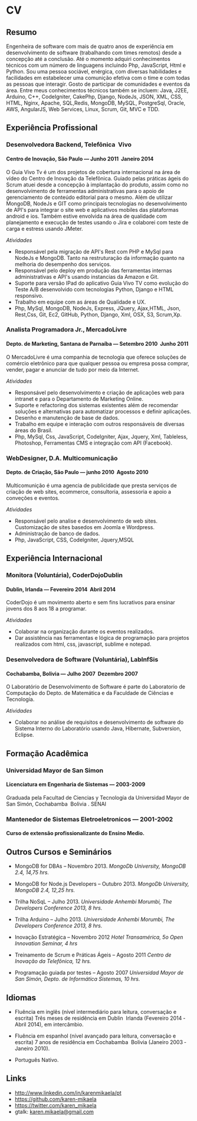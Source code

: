 CV
==

## Resumo 
Engenheira de software com mais de quatro anos de experiência em desenvolvimento de software (trabalhando com times remotos) desde a concepção até a conclusão. Até o momento adquiri conhecimentos técnicos com um número de linguagens incluindo Php, JavaScript, Html e Python. Sou uma pessoa sociável, enérgica, com diversas habilidades e facilidades em estabelecer uma comunição efetiva com o time e com todas as pessoas que interagir.
Gosto de participar de comunidades e eventos da área.
Entre meus conhecimentos técnicos também se incluem:
Java, J2EE, Arduino, C++, CodeIgniter, CakePhp, Django, NodeJs, JSON, XML, CSS, HTML, Nginx, Apache, SQL,Redis, MongoDB, MySQL, PostgreSql, Oracle, AWS, AngularJS, Web Services, Linux, Scrum, Git, MVC e TDD.


## Experiência Profissional

### Desenvolvedora Backend, Telefônica ­ Vivo
#### Centro de Inovação, São Paulo — Junho 2011 ­ Janeiro 2014
O Guia Vivo Tv é um dos projetos de cobertura internacional na área de vídeo do Centro de Inovação da Telefônica. Guiado pelas práticas ágeis do Scrum atuei desde a concepção à implantação do produto, assim como no desenvolvimento de ferramentas administrativas para o apoio de gerenciamento de conteúdo editorial para o mesmo. Além de utilizar MongoDB, NodeJs e GIT como principais tecnologias no desenvolvimento de API's para integrar o site web e aplicativos mobiles das plataformas android e ios. Também estive envolvida na área de qualidade com planejamento e execução de testes usando o Jira e colaborei com teste de carga e estress usando JMeter.

_Atividades_
 * Responsável pela migração de API's Rest com PHP e MySql para NodeJs e MongoDB. Tanto na restruturação da informação quanto na melhoria do desempenho dos serviços.
 * Responsável pelo deploy em produção das ferramentas internas administrativas e API's usando instancias da Amazon e Git.
 * Suporte para versão IPad do aplicativo Guia Vivo TV como evolução do Teste A/B desenvolvido com tecnologias Python, Django e HTML responsivo.
 * Trabalho em equipe com as áreas de Qualidade e UX.
 * Php, MySql, MongoDB, NodeJs, Express, JQuery, Ajax,HTML, Json, Rest,Css, Git, Ec2, GitHub, Python, Django, Xml, OSX, S3, Scrum,Xp.

### Analista Programadora Jr., MercadoLivre
#### Depto. de Marketing, Santana de Parnaíba — Setembro 2010 ­ Junho 2011
O MercadoLivre é uma companhia de tecnologia que oferece soluções de comércio eletrônico para que qualquer pessoa ou empresa possa comprar, vender, pagar e anunciar de tudo por meio da Internet.

_Atividades_
 * Responsável pelo desenvolvimento e criação de aplicações web para intranet e para o Departamento de Marketing Online.
 * Suporte e refactoring dos sistemas existentes além de recomendar soluções e alternativas para automatizar processos e definir aplicações.
 * Desenho e manutenção de base de dados.
 * Trabalho em equipe e interação com outros responsáveis de diversas áreas do Brasil.
 * Php, MySql, Css, JavaScript, CodeIgniter, Ajax, Jquery, Xml, Tableless, Photoshop, Ferramentas CMS e integração com API (Facebook).

### WebDesigner, D.A. Multicomunicação
#### Depto. de Criação, São Paulo — junho 2010 ­ Agosto 2010
Multicomunição é uma agencia de publicidade que presta serviços de criação de web sites, e­commerce, consultoria, assessoria e apoio a conveções e eventos.

_Atividades_
 * Responsável pelo analise e desenvolvimento de web sites. Customização de sites basedos em Joomla e Wordpress.
 * Administração de banco de dados.
 * Php, JavaScript, CSS, CodeIgniter, Jquery,MSQL


## Experiência Internacional

### Monitora (Voluntária), CoderDojoDublin
#### Dublin, Irlanda — Fevereiro 2014 ­ Abril 2014
CoderDojo é um movimento aberto e sem fins lucrativos para ensinar jovens dos 8 aos 18 a programar.

_Atividades_
 * Colaborar na organização durante os eventos realizados.
 * Dar assistência nas ferramentas e lógica de programação para projetos realizados com html, css, javascript, sublime e notepad.

### Desenvolvedora de Software (Voluntária), Lab­InfSis
#### Cochabamba, Bolivia — Julho 2007 ­ Dezembro 2007
O Laboratório de Desenvolvimento de Software é parte do Laboratorio de Computação do Depto. de Matemática e da Faculdade de Ciências e Tecnologia.

_Atividades_
 * Colaborar no análise de requisitos e desenvolvimento de software do Sistema Interno do Laboratório usando Java, Hibernate, Subversion, Eclipse.


## Formação Acadêmica

### Universidad Mayor de San Simon
#### Licenciatura em Engenharia de Sistemas — 2003-­2009
Graduada pela Facultad de Ciencias y Tecnología da Universidad Mayor de San Simón, Cochabamba ­ Bolivia .
SENAI

### Mantenedor de Sistemas Eletroeletronicos — 2001-­2002
#### Curso de extensão profissionalizante do Ensino Medio.

## Outros Cursos e Seminários

* MongoDB for DBAs – Novembro 2013.
_MongoDb University, MongoDB 2.4, 14,75 hrs._

* MongoDB for Node.js Developers – Outubro 2013.
_MongoDb University, MongoDB 2.4, 12,25 hrs._

* Trilha NoSqL – Julho 2013.
_Universidade Anhembi Morumbi, The Developers Conference 2013, 8 hrs._

* Trilha Arduino – Julho 2013.
_Universidade Anhembi Morumbi, The Developers Conference 2013, 8 hrs._

* Inovação Estratégica – Novembro 2012
_Hotel Transamérica, 5o Open Innovation Seminar, 4 hrs_

* Treinamento de Scrum e Práticas Ágeis – Agosto 2011
_Centro de Inovação da Telefônica, 12 hrs._

* Programação guiada por testes – Agosto 2007
_Universidad Mayor de San Simón, Depto. de Informática Sistemas, 10 hrs._

## Idiomas
+ Fluência em inglês (nível intermediário para leitura, conversação e escrita) Três meses de residência em Dublin ­ Irlanda (Fevereiro 2014 ­ Abril 2014), em intercâmbio.

+ Fluência em espanhol (nível avançado para leitura, conversação e escrita) 7 anos de residência em Cochabamba ­ Bolivia (Janeiro 2003 ­ Janeiro 2010).

+ Português Nativo.

## Links
+ http://www.linkedin.com/in/karenmikaela/pt
+ https://github.com/karen-mikaela
+ https://twitter.com/karen_mikaela
+ gtalk: karen.mikaela@gmail.com
